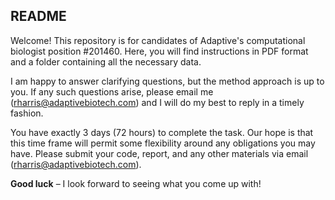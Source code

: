 ## README

Welcome! This repository is for candidates of Adaptive's computational biologist position #201460.
Here, you will find instructions in PDF format and a folder containing all the necessary data.

I am happy to answer clarifying questions, but the method approach is up to you. If any such questions arise, please 
email me (rharris@adaptivebiotech.com) and I will do my best to reply in a timely fashion.

You have exactly 3 days (72 hours) to complete the task. Our hope is that this time frame will permit some flexibility 
around any obligations you may have. Please submit your code, report, and any other materials via email (rharris@adaptivebiotech.com). 

**Good luck** – I look forward to seeing what you come up with! 
